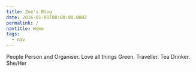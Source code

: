 ```yaml
---
title: Zoe's Blog
date: 2016-01-01T00:00:00.000Z
permalink: /
navtitle: Home
tags:
  - nav
---
```

People Person and Organiser. Love all things Green. Traveller. Tea Drinker. She/Her
